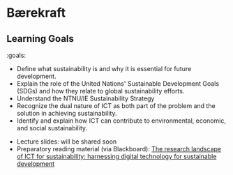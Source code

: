 # Bærekraft


## Learning Goals

:goals: 

- Define what sustainability is and why it is essential for future development.
- Explain the role of the United Nations' Sustainable Development Goals (SDGs) and how they relate to global sustainability efforts.
- Understand the NTNU/IE Sustainability Strategy
- Recognize the dual nature of ICT as both part of the problem and the solution in achieving sustainability.
- Identify and explain how ICT can contribute to environmental, economic, and social sustainability.

* Lecture slides: will be shared soon
* Preparatory reading material (via Blackboard): [The research landscape of ICT for sustainability: harnessing digital technology for sustainable development](https://ntnu.blackboard.com/bbcswebdav/pid-2584754-dt-content-rid-74339995_1/xid-74339995_1)
